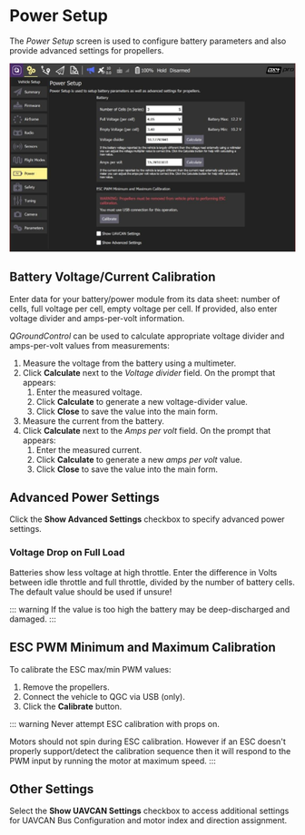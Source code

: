 # Power Setup

The _Power Setup_ screen is used to configure battery parameters and also provide advanced settings for propellers.

![Battery Calibration](../../../assets/setup/px4_power.jpg)

## Battery Voltage/Current Calibration

Enter data for your battery/power module from its data sheet: number of cells, full voltage per cell, empty voltage per cell. If provided, also enter voltage divider and amps-per-volt information.

_QGroundControl_ can be used to calculate appropriate voltage divider and amps-per-volt values from measurements:

1. Measure the voltage from the battery using a multimeter.
2. Click **Calculate** next to the _Voltage divider_ field. On the prompt that appears:
   1. Enter the measured voltage.
   2. Click **Calculate** to generate a new voltage-divider value.
   3. Click **Close** to save the value into the main form.
3. Measure the current from the battery.
4. Click **Calculate** next to the _Amps per volt_ field. On the prompt that appears:
   1. Enter the measured current.
   2. Click **Calculate** to generate a new _amps per volt_ value.
   3. Click **Close** to save the value into the main form.

## Advanced Power Settings

Click the **Show Advanced Settings** checkbox to specify advanced power settings.

### Voltage Drop on Full Load

Batteries show less voltage at high throttle. Enter the difference in Volts between idle throttle and full throttle, divided by the number of battery cells. The default value should be used if unsure!

::: warning
If the value is too high the battery may be deep-discharged and damaged.
:::

## ESC PWM Minimum and Maximum Calibration

To calibrate the ESC max/min PWM values:

1. Remove the propellers.
2. Connect the vehicle to QGC via USB (only).
3. Click the **Calibrate** button.

::: warning
Never attempt ESC calibration with props on.

Motors should not spin during ESC calibration. However if an ESC doesn't properly support/detect the calibration sequence then it will respond to the PWM input by running the motor at maximum speed.
:::

## Other Settings

Select the **Show UAVCAN Settings** checkbox to access additional settings for UAVCAN Bus Configuration and motor index and direction assignment.
